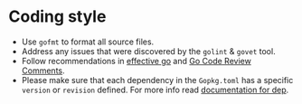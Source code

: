 # Coding style

- Use `gofmt` to format all source files.
- Address any issues that were discovered by the `golint` & `govet` tool.
- Follow recommendations in [effective go][1] and [Go Code Review Comments][2].
- Please make sure that each dependency in the `Gopkg.toml` has a specific
  `version` or `revision` defined. For more info read [documentation for dep][3].

[1]: https://golang.org/doc/effective_go.html
[2]: https://github.com/golang/go/wiki/CodeReviewComments
[3]: https://golang.github.io/dep/docs/introduction.html